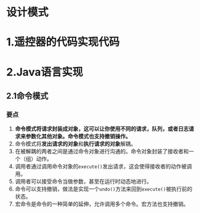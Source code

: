 # 设计模式
# 1.遥控器的代码实现代码
# 2.Java语言实现
## 2.1命令模式

### 要点

 1. **命令模式将请求封装成对象，这可以让你使用不同的请求，队列，或者日志请求来参数化其他对象。命令模式也支持撤销操作。**
 2. 命令模式将**发出请求的对象**和**执行请求的对象**解耦。
 3. 在被解耦的两者之间是通过命令对象进行沟通的。命令对象封装了接收者和一个（组）动作。
 4. 调用者通过调用命令对象的`execute()`发出请求，这会使得接收者的动作被调用。
 5. 调用者可以接受命令当做参数，甚至在运行时动态地进行。
 6. 命令可以支持撤销，做法是实现一个`undo()`方法来回到`execute()`被执行前的状态。
 7. 宏命令是命令的一种简单的延伸，允许调用多个命令。宏方法也支持撤销。
